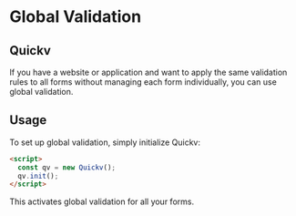 # Global Validation

## Quickv

If you have a website or application and want to apply the same validation rules to all forms without managing each form individually, you can use global validation.

## Usage

To set up global validation, simply initialize Quickv:

```html
<script>
  const qv = new Quickv();
  qv.init();
</script>
```

This activates global validation for all your forms.